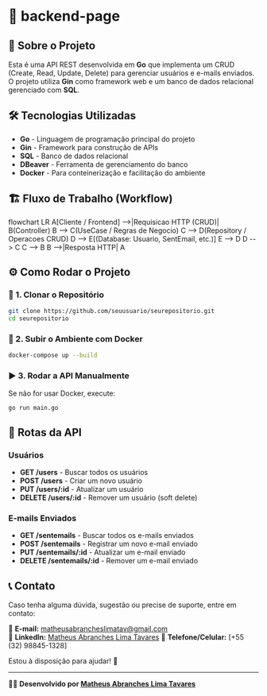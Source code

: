 # 📌 backend-page

## 🚀 Sobre o Projeto
Esta é uma API REST desenvolvida em **Go** que implementa um CRUD (Create, Read, Update, Delete) para gerenciar usuários e e-mails enviados. O projeto utiliza **Gin** como framework web e um banco de dados relacional gerenciado com **SQL**.

## 🛠️ Tecnologias Utilizadas
- **Go** - Linguagem de programação principal do projeto
- **Gin** - Framework para construção de APIs
- **SQL** - Banco de dados relacional
- **DBeaver** - Ferramenta de gerenciamento do banco
- **Docker** - Para conteinerização e facilitação do ambiente

## 🏗️ Fluxo de Trabalho (Workflow)

flowchart LR
    A[Cliente / Frontend] -->|Requisicao HTTP (CRUD)| B(Controller)
    B --> C(UseCase / Regras de Negocio)
    C --> D(Repository / Operacoes CRUD)
    D --> E[(Database: Usuario, SentEmail, etc.)]
    E --> D
    D --> C
    C --> B
    B -->|Resposta HTTP| A


## ⚙️ Como Rodar o Projeto

### 📌 1. Clonar o Repositório
```sh
git clone https://github.com/seuusuario/seurepositorio.git
cd seurepositorio
```

### 🐳 2. Subir o Ambiente com Docker
```sh
docker-compose up --build
```

### ▶️ 3. Rodar a API Manualmente
Se não for usar Docker, execute:
```sh
go run main.go
```

## 📌 Rotas da API

### Usuários
- **GET /users** - Buscar todos os usuários
- **POST /users** - Criar um novo usuário
- **PUT /users/:id** - Atualizar um usuário
- **DELETE /users/:id** - Remover um usuário (soft delete)

### E-mails Enviados
- **GET /sentemails** - Buscar todos os e-mails enviados
- **POST /sentemails** - Registrar um novo e-mail enviado
- **PUT /sentemails/:id** - Atualizar um e-mail enviado
- **DELETE /sentemails/:id** - Remover um e-mail enviado

## 📞 Contato
Caso tenha alguma dúvida, sugestão ou precise de suporte, entre em contato:

📧 **E-mail:** matheusabrancheslimatav@gmail.com  
💼 **LinkedIn:** [Matheus Abranches Lima Tavares](https://www.linkedin.com/in/matheusabranches/)
📱 **Telefone/Celular:** [+55 (32) 98845-1328]

Estou à disposição para ajudar! 🚀

---
👨‍💻 **Desenvolvido por [Matheus Abranches Lima Tavares](https://github.com/Matheus-Abranches)**


